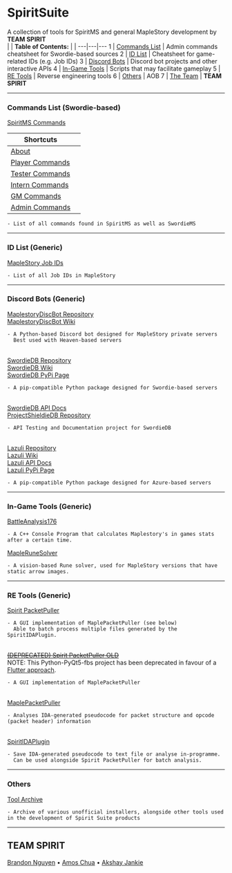 # SpiritSuite
A collection of tools for SpiritMS and general MapleStory development by **TEAM SPIRIT**  
|  | **Table of Contents:** |  |
---|---|---
1 | [Commands List](https://github.com/KOOKIIEStudios/SpiritSuite#commands-list-swordie-based) | Admin commands cheatsheet for Swordie-based sources
2 | [ID List](https://github.com/KOOKIIEStudios/SpiritSuite#id-list-generic) | Cheatsheet for game-related IDs (e.g. Job IDs)
3 | [Discord Bots](https://github.com/KOOKIIEStudios/SpiritSuite#discord-bots-generic) | Discord bot projects and other interactive APIs
4 | [In-Game Tools](https://github.com/KOOKIIEStudios/SpiritSuite#in-game-tools-generic) | Scripts that may facilitate gameplay
5 | [RE Tools](https://github.com/KOOKIIEStudios/SpiritSuite#re-tools-generic) | Reverse engineering tools
6 | [Others](https://github.com/KOOKIIEStudios/SpiritSuite#others) | AOB
7 | [The Team](https://github.com/KOOKIIEStudios/SpiritSuite#team-spirit) | **TEAM SPIRIT**

---
### Commands List (Swordie-based)

[SpiritMS Commands](https://github.com/KOOKIIEStudios/SpiritSuite/blob/main/SPIRITCOMMANDS.md)

Shortcuts |  |
---|---
[About](https://github.com/KOOKIIEStudios/SpiritSuite/blob/main/SPIRITCOMMANDS.md#about)| 
[Player Commands](https://github.com/KOOKIIEStudios/SpiritSuite/blob/main/SPIRITCOMMANDS.md#player-level-commands)| 
[Tester Commands](https://github.com/KOOKIIEStudios/SpiritSuite/blob/main/SPIRITCOMMANDS.md#tester-level-commands)| 
[Intern Commands](https://github.com/KOOKIIEStudios/SpiritSuite/blob/main/SPIRITCOMMANDS.md#intern-level-commands)| 
[GM Commands](https://github.com/KOOKIIEStudios/SpiritSuite/blob/main/SPIRITCOMMANDS.md#gamemaster-level-commands)| 
[Admin Commands](https://github.com/KOOKIIEStudios/SpiritSuite/blob/main/SPIRITCOMMANDS.md#admin-level-commands)| 

    - List of all commands found in SpiritMS as well as SwordieMS
    
---
### ID List (Generic)
[MapleStory Job IDs](https://github.com/TEAM-SPIRIT-Productions/MapleStoryJobIDs)
    
    - List of all Job IDs in MapleStory
---
### Discord Bots (Generic)
[MaplestoryDiscBot Repository](https://github.com/Descended/MaplestoryDiscBot)  
[MaplestoryDiscBot Wiki](https://github.com/Descended/MaplestoryDiscBot/wiki)  

    - A Python-based Discord bot designed for MapleStory private servers
      Best used with Heaven-based servers


\
[SwordieDB Repository](https://github.com/Bratah123/SwordieDB)  
[SwordieDB Wiki](https://github.com/Bratah123/SwordieDB/wiki)  
[SwordieDB PyPi Page](https://pypi.org/project/swordiedb/)  

    - A pip-compatible Python package designed for Swordie-based servers


\
[SwordieDB API Docs](https://kookiiestudios.github.io/ProjectShieldieDB)  
[ProjectShieldieDB Repository](https://github.com/KOOKIIEStudios/ProjectShieldieDB)  

    - API Testing and Documentation project for SwordieDB

\
[Lazuli Repository](https://github.com/TEAM-SPIRIT-Productions/Lazuli)  
[Lazuli Wiki](https://github.com/TEAM-SPIRIT-Productions/Lazuli/wiki)  
[Lazuli API Docs](https://team-spirit-productions.github.io/Lazuli/reference/lazuli/)  
[Lazuli PyPi Page](https://pypi.org/project/lazuli/)  

    - A pip-compatible Python package designed for Azure-based servers  
  
  
---
### In-Game Tools (Generic)
[BattleAnalysis176](https://github.com/Bratah123/BattleAnalysis176)  

    - A C++ Console Program that calculates Maplestory's in games stats after a certain time.

[MapleRuneSolver](https://github.com/Bratah123/MapleRuneSolver)

    - A vision-based Rune solver, used for MapleStory versions that have static arrow images.
  
---
### RE Tools (Generic)
[Spirit PacketPuller](https://github.com/KOOKIIEStudios/Spirit-PacketPuller)  

    - A GUI implementation of MaplePacketPuller (see below)
      Able to batch process multiple files generated by the SpiritIDAPlugin.


\
<del>[(DEPRECATED) Spirit PacketPuller OLD](https://github.com/KOOKIIEStudios/Spirit-PacketPuller-OLD)</del> \
NOTE: This Python-PyQt5-fbs project has been deprecated in favour of a [Flutter approach](https://github.com/KOOKIIEStudios/Spirit-PacketPuller).

    - A GUI implementation of MaplePacketPuller


\
[MaplePacketPuller](https://github.com/KOOKIIEStudios/MaplePacketPuller)

    - Analyses IDA-generated pseudocode for packet structure and opcode (packet header) information


\
[SpiritIDAPlugin](https://github.com/Bratah123/SpiritIDAPlugin)

    - Save IDA-generated pseudocode to text file or analyse in-programme.
      Can be used alongside Spirit PacketPuller for batch analysis.
    
---
### Others
[Tool Archive](https://github.com/KOOKIIEStudios/ToolArchive)

    - Archive of various unofficial installers, alongside other tools used in the development of Spirit Suite products

---
## TEAM SPIRIT
[Brandon Nguyen](https://github.com/Bratah123) • [Amos Chua](https://github.com/KOOKIIEStudios) • [Akshay Jankie](https://github.com/Descended)
